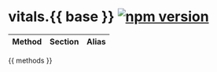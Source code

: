 # vitals.{{ base }} [![npm version](https://img.shields.io/badge/npm-4.1.2-brightgreen.svg?style=flat)](https://www.npmjs.com/package/node-vitals)

| Method | Section | Alias |
| :----- | :------ | :---- |
{{ methods }}


